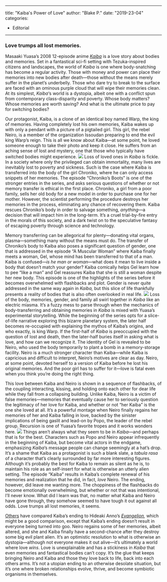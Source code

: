 
---
title: "Kaiba's Power of Love"
author: "Blake P."
date: "2019-23-04"
categories:
- Editorial
---

### **Love trumps all lost memories.**

Masaaki Yuasa&#8217;s 2008 12-episode anime *[Kaiba](https://www.imdb.com/title/tt1209386/)* is a love story about bodies and memories. Set in a fantastical sci-fi setting with Tezuka-inspired citizens and landscapes, the world of *Kaiba* is one where body-snatching has become a regular activity. Those with money and power can place their memories into new bodies after death—those without the means merely suffer in the planet&#8217;s underbelly. Those who dare try to break to the surface are faced with an ominous purple cloud that will wipe their memories clean. At its simplest, *Kaiba*&#8216;s world is a dystopia, albeit one with a conflict spun from contemporary class-disparity and poverty. Whose body matters? Whose memories are worth saving? And what is the ultimate price to pay for switching bodies?

Our protagonist, Kaiba, is a clone of an identical boy named Warp, the king of memories. Having completely lost his own memories, Kaiba wakes up with only a pendant with a picture of a pigtailed girl. This girl, the rebel Neiro, is a member of the organization Issoudan preparing to end the evil king Warp&#8217;s reign. This is all we know about Kaiba—at some point, he loved someone enough to take their photo and keep it close. He suffers from an aching sense of lost and mystery, one that those who typically have switched bodies might experience.
![](https://lh6.googleusercontent.com/S9DtFrDj9qJ_WERPh_mwkiqjK_Es1fE8BwtnnyAOdAEA4XVMPjh2YrBMdPv7JqQfO5lkn9Cao6y34yjghC_hXBVnp-yIjswOr-lJRCLZwo_YWtWOWJmbH3W4ZjhAKxeeas-kI-8)
Loss of loved ones in *Kaiba* is fickle. In a society where only the privileged can obtain immortality, many lives are inevitably lost to poverty and sickness. Such is the case where Kaiba is transferred into the body of the girl Chroniko, where he can only access snippets of her memories. The episode “Chroniko&#8217;s Boots” is one of the stronger entries in the series, and asks serious questions of whether or not memory transfer is ethical in the first place. Chroniko, a girl from a poor family, sells her old body for a new model in order to purchase one for her mother. However, the scientist performing the procedure destroys her memories in the process, eliminating any chance of recovering them. Kaiba rescues Chroniko’s body in order to salvage something, *anything*—a decision that will impact him in the long-term. It’s a cruel trial-by-fire entry in the morals of this society, and a dark twist on to the speculative fantasy of escaping poverty through science and technology.

Memory transferring can be allegorical for plenty—donating vital organs, plasma—something many without the means must do. The transfer of Chroniko&#8217;s body to Kaiba also poses a significant question of gender, one that is addressed in the episode “A Muscular Woman” where Kaiba finally meets a woman, Gel, whose mind has been transferred to that of a man. Kaiba is confused—*is he man or woman*—what does it mean to live inside a body that doesn&#8217;t match your gender? Kaiba comically helps Gel learn how to pee “like a man” and Gel reassures Kaiba that she is still a woman despite her new body. This episode is one of the highlights of the series before it becomes overwhelmed with flashbacks and plot. Gender is never quite addressed in the same way again in *Kaiba,* but this slice of life thankfully presents a reality of bodies that is also often overlooked in real life.
![](https://lh3.googleusercontent.com/H-gRNiAEdHWF9tJFHZK9vV8nOwCvQWjGCJsRPxESjH6WnLX99Uatx4Xhm_iLWYR6JBS3wQj6w1BtC2QviIjvurr7V2Nj8b85gAGOTUEoXPb56W7Oz-ZAk_Uo1pD0w3RJzhwsxu0)
Loss of the body, memories, gender, and family all swirl together in *Kaiba* like an electric miasma. It’s a fuzzy mess to parse through when the mechanics of body-transferring and obtaining memories in *Kaiba* is mixed with Yuasa’s experimental storytelling. While the beginning of the series opts for a slice-of-life narrative exploring this bizarre planetary system, the later half becomes re-occupied with explaining the mythos of Kaiba’s origins, and who exactly, is king Warp. If the first-half of *Kaiba* is preoccupied with the question of lost and death, then the later-half buries itself in asking what is love, and how can we recognize it. The identity of Gel is revealed to be Neiro, who used the body temporarily to plant a bomb in a memory-storage facility. Neiro is a much stronger character than Kaiba—while Kaiba is capricious and difficult to interpret, Neiro’s motives are clear as day. Neiro, at some point, devoted herself to a version of Kaiba before he lost his original memories. And the poor girl has to suffer for it—love is fatal even when you think you’re doing the right thing.

This love between Kaiba and Neiro is shown in a sequence of flashbacks, of the coupling interacting, kissing, and holding onto each other for dear life while they fall from a collapsing building. Unlike Kaiba, Neiro is a victim of false memories—memories that eventually cause her to seriously question the legitimacy of her love for Kaiba, and whether or not “her Kaiba” is the one she loved at all. It’s a powerful montage when Neiro finally regains her memories of her and Kaiba falling in love, backed by the sinister implications of being gaslit and lead-on by Popo, the leader of the rebel group. Recursion is one of Yuasa’s favorite tropes and it works wonders here.
![](https://lh3.googleusercontent.com/ekXZwRXRUVvt120SO506-szLYKJkLjwlNhHBYyop6EHM1i4Xc3ktCETx8dLaOi2PQAX1-USfeER1G6344kdzqyJOd4-hQlQHFqAjHgEBkwNaP7YU0pmCrmjJ__YhCQ7VMXRx2CE)
Things aren’t always what they seem to be in *Kaiba*—and perhaps that is for the best. Characters such as Popo and Neiro appear infrequently in the beginning of Kaiba, but become vital actors in the endgame, emphasizing *Kaiba*’s message people can change seemingly at a hat’s drop. It’s a shame that Kaiba as a protagonist is such a blank slate, a *tabula rasa* of a character that’s clearly surrounded by far more interesting figures. Although it’s probably the best for Kaiba to remain as silent as he is, to maintain his role as an self-insert for what is otherwise an utterly alien setting. The episode “Kaiba” results in Kaiba’s complete renewal of his memories and realization that he did, in fact, *love* Neiro. The ending, however, did leave me wanting more. The choppiness of the flashbacks do become emotionally overwhelming, but whether or not that was intentional, I’ll never know. What did I learn was that, no matter what Kaiba and Neiro have gone through, they somehow seemed to have tough it out against all odds. Love trumps all lost memories, it seems.

[Others](http://www.colonydrop.com/kaiba/) have compared Kaiba’s ending to Hideaki Anno’s *[Evangelion](https://www.imdb.com/title/tt0112159/?ref_=nm_flmg_dr_19),* which might be a good comparison, except that Kaiba’s ending doesn’t result in everyone being turned into goo. Neiro regains some of her memories, albeit altered, and she and Kaiba finally have a second-chance after they destroy some big evil plant alien. It’s an optimistic resolution to what is otherwise an dystopia—although not everyone makes it out alive—it’s ultimately a world where love *wins*. Love is unexplainable and has a stickiness in *Kaiba* that even memories and fantastical bodies can’t copy. It’s the glue that keeps bringing Neiro and Kaiba and those they love back to life, back into each others arms. It’s not a utopian ending to an otherwise desolate situation, but it’s one where broken relationships evolve, thrive, and become symbiotic organisms in themselves.
